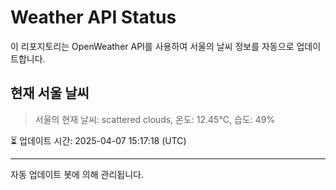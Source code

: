 
# Weather API Status

이 리포지토리는 OpenWeather API를 사용하여 서울의 날씨 정보를 자동으로 업데이트합니다.

## 현재 서울 날씨
> 서울의 현재 날씨: scattered clouds, 온도: 12.45°C, 습도: 49%

⏳ 업데이트 시간: 2025-04-07 15:17:18 (UTC)

---
자동 업데이트 봇에 의해 관리됩니다.
